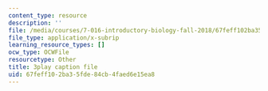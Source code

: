 ```yaml
---
content_type: resource
description: ''
file: /media/courses/7-016-introductory-biology-fall-2018/67feff102ba35fde84cb4faed6e15ea8_7afYLl70cO0.vtt
file_type: application/x-subrip
learning_resource_types: []
ocw_type: OCWFile
resourcetype: Other
title: 3play caption file
uid: 67feff10-2ba3-5fde-84cb-4faed6e15ea8
---
```

